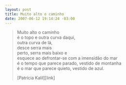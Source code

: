 ```yaml
--- 
layout: post
title: Muito alto o caminho
date: 2007-06-12 19:14:24 -03:00
---
```


> Muito alto o caminho  
> é o topo e outra curva daqui,  
> outra curva de lá,  
> desce serra mais  
> perto, serra mais baixo e  
> esquece ao defrontar-se com a imensidão do mar  
> é o tempo que parece parado, vestido de montanha  
> é o mar que parece quieto, vestido de azul.  
>   
> <footer>[Patrícia Kalil][link]</footer>  

[link]: http://patriciakalil.com/blog
